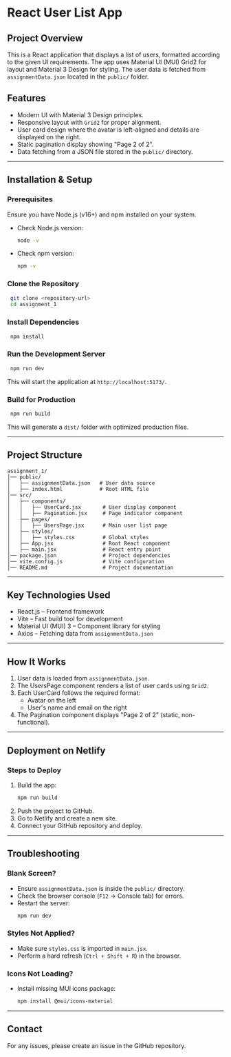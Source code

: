 # React User List App

## Project Overview

This is a React application that displays a list of users, formatted according to the given UI requirements. The app uses Material UI (MUI) Grid2 for layout and Material 3 Design for styling. The user data is fetched from `assignmentData.json` located in the `public/` folder.

## Features

- Modern UI with Material 3 Design principles.
- Responsive layout with `Grid2` for proper alignment.
- User card design where the avatar is left-aligned and details are displayed on the right.
- Static pagination display showing "Page 2 of 2".
- Data fetching from a JSON file stored in the `public/` directory.

---

## Installation & Setup

### Prerequisites

Ensure you have Node.js (v16+) and npm installed on your system.

- Check Node.js version:
  ```sh
  node -v
  ```
- Check npm version:
  ```sh
  npm -v
  ```

### Clone the Repository

```sh
 git clone <repository-url>
 cd assignment_1
```

### Install Dependencies

```sh
 npm install
```

### Run the Development Server

```sh
 npm run dev
```

This will start the application at `http://localhost:5173/`.

### Build for Production

```sh
 npm run build
```

This will generate a `dist/` folder with optimized production files.

---

## Project Structure

```
assignment_1/
│── public/
│   ├── assignmentData.json   # User data source
│   ├── index.html            # Root HTML file
│── src/
│   ├── components/
│   │   ├── UserCard.jsx       # User display component
│   │   ├── Pagination.jsx     # Page indicator component
│   ├── pages/
│   │   ├── UsersPage.jsx      # Main user list page
│   ├── styles/
│   │   ├── styles.css         # Global styles
│   ├── App.jsx                # Root React component
│   ├── main.jsx               # React entry point
│── package.json               # Project dependencies
│── vite.config.js             # Vite configuration
│── README.md                  # Project documentation
```

---

## Key Technologies Used

- React.js – Frontend framework
- Vite – Fast build tool for development
- Material UI (MUI) 3 – Component library for styling
- Axios – Fetching data from `assignmentData.json`

---

## How It Works

1. User data is loaded from `assignmentData.json`.
2. The UsersPage component renders a list of user cards using `Grid2`.
3. Each UserCard follows the required format:
    - Avatar on the left
    - User's name and email on the right
4. The Pagination component displays "Page 2 of 2" (static, non-functional).

---

## Deployment on Netlify

### Steps to Deploy

1. Build the app:
   ```sh
   npm run build
   ```
2. Push the project to GitHub.
3. Go to Netlify and create a new site.
4. Connect your GitHub repository and deploy.

---

## Troubleshooting

### Blank Screen?

- Ensure `assignmentData.json` is inside the `public/` directory.
- Check the browser console (`F12` → Console tab) for errors.
- Restart the server:
  ```sh
  npm run dev
  ```

### Styles Not Applied?

- Make sure `styles.css` is imported in `main.jsx`.
- Perform a hard refresh (`Ctrl + Shift + R`) in the browser.

### Icons Not Loading?

- Install missing MUI icons package:
  ```sh
  npm install @mui/icons-material
  ```

---

## Contact

For any issues, please create an issue in the GitHub repository.

